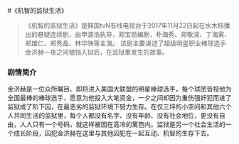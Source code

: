 #《机智的监狱生活》

> 《机智的监狱生活》是韩国tvN有线电视台于2017年11月22日起在水木档播出的悬疑连续剧，由申源浩执导，郑宝勋编剧，朴海秀、郑敬淏、丁海寅、郑雄仁、郑秀晶、林华映等主演。
该剧主要讲述了超级明星职业棒球选手金济赫一夜之间锒铛入狱后，在监狱里发生的故事。
>

### 剧情简介
金济赫是一位众所瞩目、即将进入美国大联盟的明星棒球选手，每个球团皆视他为全国最棒的棒球选手，愿意为他投入大笔资金，一夕之间却因为重伤强奸犯而进了监狱成了阶下囚，在最恶劣的监狱环境下努力生存。在仅三坪的小空间和其他六个人共同生活的监狱里，每个人都没有名字、没有年龄、没有社会地位，更没有自由，人人只有一个号码，就这样被困在高冷的篱笆内。监狱是另一个社会生活的一个成长阶段，囚犯金济赫在这里与其他囚犯在一起互动、机智的生存下去。

